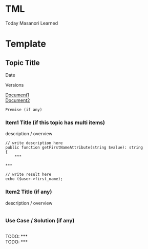# TML
Today Masanori Learned

# Template

## Topic Title
Date

Versions

[Document1]()<br>
[Document2]()

```
Premise (if any)
```

### Item1 Title (if this topic has multi items)
description / overview
```
// write description here
public function getFirstNameAttribute(string $value): string
{
    ***
```
```
***

// write result here
echo ($user->first_name);
```

### Item2 Title (if any)
description / overview
```
```

### Use Case / Solution (if any)
```
```

TODO: ***<br>
TODO: ***